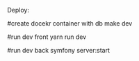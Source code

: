 Deploy:

#create docekr container with db
make dev

#run dev front
yarn run dev

#run dev back
symfony server:start
